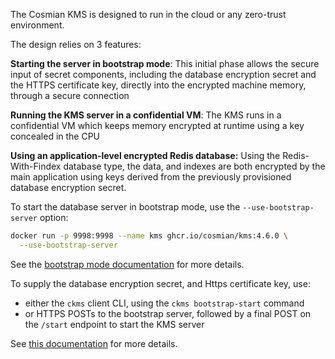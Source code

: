 
The Cosmian KMS is designed to run in the cloud or any zero-trust environment.

The design relies on 3 features:

 **Starting the server in bootstrap mode**: This initial phase allows the secure input of secret components, including the database encryption secret and the HTTPS certificate key, directly into the encrypted machine memory, through a secure connection
 
 **Running the KMS server in a confidential VM**: The KMS runs in a confidential VM which keeps memory encrypted at runtime using a key concealed in the CPU
 
 **Using an application-level encrypted Redis database:** Using the Redis-With-Findex database type, the data, and indexes are both encrypted by the main application using keys derived from the previously provisioned database encryption secret.
 

To start the database server in bootstrap mode, use the `--use-bootstrap-server` option:

```sh
docker run -p 9998:9998 --name kms ghcr.io/cosmian/kms:4.6.0 \
  --use-bootstrap-server
```

See the [bootstrap mode documentation](./bootstrap.md) for more details.

To supply the database encryption secret, and Https certificate key, use:
 
 - either the `ckms` client CLI, using the `ckms bootstrap-start` command
 - or HTTPS POSTs to the bootstrap server, followed by a final POST on the `/start` endpoint to start the KMS server

 See [this documentation](./bootstrap.md#available-configurations) for more details.
